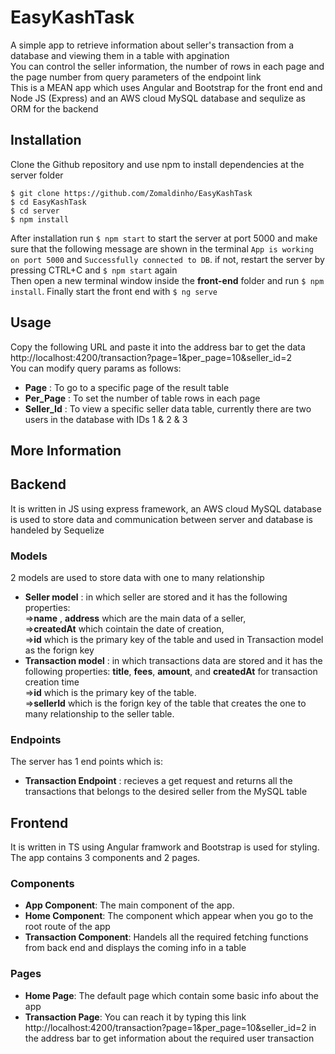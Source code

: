 # EasyKashTask

A simple app to retrieve information about seller's transaction from a database and viewing them in a table with apgination<br/>
You can control the seller information, the number of rows in each page and the page number from query parameters of the endpoint link <br/>
This is a MEAN app which uses Angular and Bootstrap for the front end and Node JS (Express) and an AWS cloud MySQL database and sequlize as ORM for the backend

## Installation

Clone the Github repository and use npm to install dependencies at the server folder <br/>
```
$ git clone https://github.com/Zomaldinho/EasyKashTask
$ cd EasyKashTask
$ cd server
$ npm install
```
After installation run `$ npm start` to start the server at port 5000 and make sure that the following message are shown in the terminal `App is working on port 5000` and `Successfully connected to DB`. if not, restart the server by pressing CTRL+C and `$ npm start` again <br/>
Then open a new terminal window inside the **front-end** folder and run `$ npm install`.
Finally start the front end with `$ ng serve`

## Usage
Copy the following URL and paste it into the address bar to get the data <a>http://localhost:4200/transaction?page=1&per_page=10&seller_id=2</a> <br/>
You can modify query params as follows:
* **Page** : To go to a specific page of the result table
* **Per_Page** : To set the number of table rows in each page
* **Seller_Id** : To view a specific  seller data table, currently there are two users in the database with IDs 1 & 2 & 3


## More Information

## Backend

It is written in JS using express framework, an AWS cloud MySQL database is used to store data and communication between server and database is handeled by Sequelize

### Models
2 models are used to store data with one to many relationship
* **Seller model** : in which seller are stored and it has the following properties:<br/> =>**name** , **address** which are the main data of a seller, <br/> =>**createdAt** which cointain the date of creation, <br/>=>**id** which is the primary key of the table and used in Transaction model as the forign key
* **Transaction model** : in which transactions data are stored and it has the following properties: **title**, **fees**, **amount**, and **createdAt** for transaction creation time <br/>=>**id** which is the primary key of the table. <br/>=>**sellerId** which is the forign key of the table that creates the one to many relationship to the seller table.

### Endpoints
The server has 1 end points which is:
* **Transaction Endpoint** : recieves a get request and returns all the transactions that belongs to the desired seller from the MySQL table


## Frontend
It is written in TS using Angular framwork and Bootstrap is used for styling. <br/>
The app contains 3 components and 2 pages. <br/>
### Components
* **App Component**: The main component of the app. <br/>
* **Home Component**: The component which appear when you go to the root route of the app
* **Transaction Component**: Handels all the required fetching functions from back end and displays the coming info in a table


### Pages

* **Home Page**: The default page which contain some basic info about the app
* **Transaction Page**: You can reach it by typing this link <a>http://localhost:4200/transaction?page=1&per_page=10&seller_id=2</a> in the address bar to get information about the required user transaction


